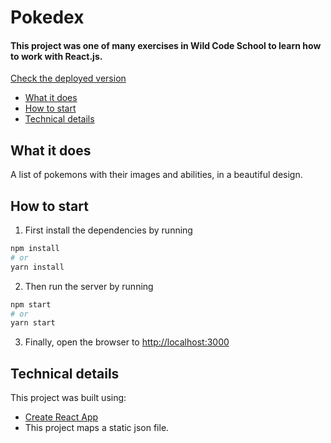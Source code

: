 # Pokedex
#### This project was one of many exercises in Wild Code School to learn how to work with React.js.
[Check the deployed version](https://pokedex-m32.vercel.app/)

* [What it does](#what-it-does)
* [How to start](#how-to-start)
* [Technical details](#technical-details)

## What it does
A list of pokemons with their images and abilities, in a beautiful design.
## How to start
1. First install the dependencies by running
```bash
npm install
# or
yarn install
```
2. Then run the server by running
```bash
npm start
# or
yarn start
```

3. Finally, open the browser to [http://localhost:3000](http://localhost:3000)

## Technical details

This project was built using:
* [Create React App](https://create-react-app.dev/docs/getting-started)
* This project maps a static json file.
